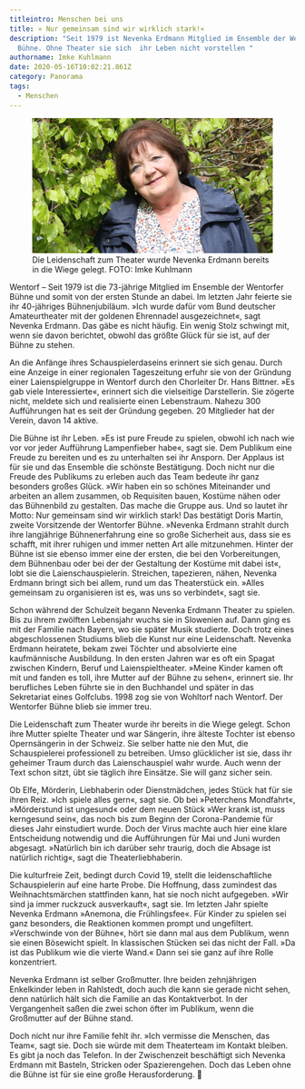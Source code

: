```yaml
---
titleintro: Menschen bei uns
title: » Nur gemeinsam sind wir wirklich stark!«
description: "Seit 1979 ist Nevenka Erdmann Mitglied im Ensemble der Wentorfer
  Bühne. Ohne Theater sie sich  ihr Leben nicht vorstellen "
authorname: Imke Kuhlmann
date: 2020-05-16T10:02:21.861Z
category: Panorama
tags:
  - Menschen
---
```

<figure>
  <img src="/static/media/2020-05-Erdmann-Nevenka.jpg">
  <figcaption>
Die Leidenschaft zum Theater wurde Nevenka Erdmann bereits in die Wiege gelegt. FOTO: Imke Kuhlmann
   
  </figcaption>
</figure>

Wentorf – Seit 1979 ist die 73-jährige Mitglied im Ensemble der Wentorfer Bühne und somit von der ersten Stunde an dabei. Im letzten Jahr feierte sie ihr 40-jähriges Bühnenjubiläum. »Ich wurde dafür vom Bund deutscher Amateurtheater mit der goldenen Ehrennadel ausgezeichnet«, sagt Nevenka Erdmann. Das gäbe es nicht häufig. Ein wenig Stolz schwingt mit, wenn sie davon berichtet, obwohl das größte Glück für sie ist, auf der Bühne zu stehen. 


An die Anfänge ihres Schauspielerdaseins erinnert sie sich genau. Durch eine Anzeige in einer regionalen Tageszeitung erfuhr sie von der Gründung einer Laienspielgruppe in Wentorf durch den Chorleiter Dr. Hans Bittner. »Es gab viele Interessierte«, erinnert sich die vielseitige Darstellerin. Sie zögerte nicht, meldete sich und realisierte einen Lebenstraum. Nahezu 300 Aufführungen hat es seit der Gründung gegeben. 20 Mitglieder hat der Verein, davon 14 aktive.


Die Bühne ist ihr Leben. »Es ist pure Freude zu spielen, obwohl ich nach wie vor vor jeder Aufführung Lampenfieber habe«, sagt sie. Dem Publikum eine Freude zu bereiten und es zu unterhalten sei ihr Ansporn. Der Applaus ist für sie und das Ensemble die schönste Bestätigung. Doch nicht nur die Freude des Publikums zu erleben auch das Team bedeute ihr ganz besonders großes Glück. »Wir haben ein so schönes Miteinander und arbeiten an allem zusammen, ob Requisiten bauen, Kostüme nähen oder das Bühnenbild zu gestalten. Das mache die Gruppe aus. Und so lautet ihr Motto: Nur gemeinsam sind wir wirklich stark! Das bestätigt Doris Martin, zweite Vorsitzende der Wentorfer Bühne. »Nevenka Erdmann strahlt durch ihre langjährige Bühnenerfahrung eine so große Sicherheit aus, dass sie es schafft, mit ihrer ruhigen und immer netten Art alle mitzunehmen. Hinter der Bühne ist sie ebenso immer eine der ersten, die bei den Vorbereitungen, dem Bühnenbau oder bei der der Gestaltung der Kostüme mit dabei ist«, lobt sie die Laienschauspielerin. Streichen, tapezieren, nähen, Nevenka Erdmann bringt sich bei allem, rund um das Theaterstück ein. »Alles gemeinsam zu organisieren ist es, was uns so verbindet«, sagt sie.


Schon während der Schulzeit begann Nevenka Erdmann Theater zu spielen. Bis zu ihrem zwölften Lebensjahr wuchs sie in Slowenien auf. Dann ging es mit der Familie nach Bayern, wo sie später Musik studierte. Doch trotz eines abgeschlossenen Studiums blieb die Kunst nur eine Leidenschaft. Nevenka Erdmann heiratete, bekam zwei Töchter und absolvierte eine kaufmännische Ausbildung. In den ersten Jahren war es oft ein Spagat zwischen Kindern, Beruf und Laienspieltheater. »Meine Kinder kamen oft mit und fanden es toll, ihre Mutter auf der Bühne zu sehen«, erinnert sie. Ihr  berufliches Leben führte sie in den Buchhandel und später in das Sekretariat eines Golfclubs. 1998 zog sie von Wohltorf nach Wentorf. Der Wentorfer Bühne blieb sie immer treu.

Die Leidenschaft zum Theater wurde ihr bereits in die Wiege gelegt. Schon ihre Mutter spielte Theater und war Sängerin, ihre älteste Tochter ist ebenso Opernsängerin in der Schweiz. Sie selber hatte nie den Mut, die Schauspielerei professionell zu betreiben. Umso glücklicher ist sie, dass ihr geheimer Traum durch das Laienschauspiel wahr wurde. Auch wenn der Text schon sitzt, übt sie täglich ihre  Einsätze. Sie will ganz sicher sein. 


Ob Elfe, Mörderin, Liebhaberin oder Dienstmädchen, jedes Stück hat für sie ihren Reiz. »Ich spiele alles gern«, sagt sie. Ob bei »Peterchens Mondfahrt«, »Mörderstund ist ungesund«  oder dem neuen Stück »Wer krank ist, muss kerngesund sein«, das noch bis zum Beginn der Corona-Pandemie für dieses Jahr einstudiert wurde. Doch der Virus machte auch hier eine klare Entscheidung notwendig und die Aufführungen für Mai und Juni wurden abgesagt. »Natürlich bin ich darüber sehr traurig, doch die Absage ist natürlich richtig«, sagt die Theaterliebhaberin. 

Die kulturfreie Zeit, bedingt durch Covid 19, stellt die leidenschaftliche Schauspielerin auf eine harte Probe. Die Hoffnung, dass zumindest das Weihnachtsmärchen stattfinden kann, hat sie noch nicht aufgegeben. »Wir sind ja immer ruckzuck ausverkauft«, sagt sie. Im letzten Jahr spielte Nevenka Erdmann »Anemona, die Frühlingsfee«. Für Kinder zu spielen sei ganz besonders, die Reaktionen kommen prompt und ungefiltert. »Verschwinde von der Bühne«, hört sie dann mal aus dem Publikum, wenn sie einen Bösewicht spielt. In klassischen Stücken sei das nicht der Fall. »Da ist das Publikum wie die vierte Wand.« Dann sei sie ganz auf ihre Rolle konzentriert.

Nevenka Erdmann ist selber Großmutter. Ihre beiden zehnjährigen Enkelkinder leben in Rahlstedt, doch auch die kann sie gerade nicht sehen, denn natürlich hält sich die Familie an das Kontaktverbot. In der Vergangenheit saßen die zwei schon öfter im Publikum, wenn die Großmutter auf der Bühne stand.

Doch nicht nur ihre Familie fehlt ihr. »Ich vermisse die Menschen, das Team«, sagt sie. Doch sie würde mit dem Theaterteam im Kontakt bleiben. Es gibt ja noch das Telefon. In der Zwischenzeit beschäftigt sich Nevenka Erdmann mit Basteln, Stricken oder Spazierengehen. Doch das Leben ohne die Bühne ist für sie eine große Herausforderung. 
